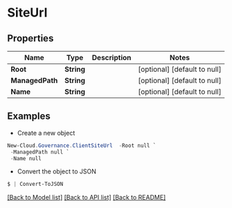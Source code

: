 # SiteUrl
## Properties

Name | Type | Description | Notes
------------ | ------------- | ------------- | -------------
**Root** | **String** |  | [optional] [default to null]
**ManagedPath** | **String** |  | [optional] [default to null]
**Name** | **String** |  | [optional] [default to null]

## Examples

- Create a new object
```powershell
New-Cloud.Governance.ClientSiteUrl  -Root null `
 -ManagedPath null `
 -Name null
```

- Convert the object to JSON
```powershell
$ | Convert-ToJSON
```


[[Back to Model list]](../README.md#documentation-for-models) [[Back to API list]](../README.md#documentation-for-api-endpoints) [[Back to README]](../README.md)

